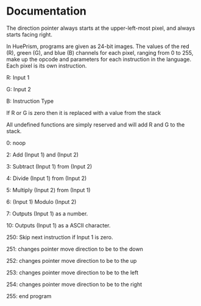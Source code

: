 # Documentation
The direction pointer always starts at the upper-left-most pixel, and always starts facing right.

In HuePrism, programs are given as 24-bit images. The values of the red (R), green (G), and blue (B) channels for each pixel, ranging from 0 to 255, make up the opcode and parameters for each instruction in the language. Each pixel is its own instruction.

R: Input 1

G: Input 2

B: Instruction Type

If R or G is zero then it is replaced with a value from the stack

All undefined functions are simply reserved and will add R and G to the stack.

0: noop

2: Add (Input 1) and (Input 2)

3: Subtract (Input 1) from (Input 2)

4: Divide (Input 1) from (Input 2)

5: Multiply (Input 2) from (Input 1)

6: (Input 1) Modulo (Input 2)

7: Outputs (Input 1) as a number.

10: Outputs (Input 1) as a ASCII character.

250: Skip next instruction if Input 1 is zero.

251: changes pointer move direction to be to the down

252: changes pointer move direction to be to the up

253: changes pointer move direction to be to the left

254: changes pointer move direction to be to the right

255: end program
